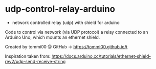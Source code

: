 # udp-control-relay-arduino
- network controlled relay (udp) with shield for arduino

Code to control via network (via UDP protocol) a relay connected to an Arduino Uno, which mounts an ethernet shield. 

Created by tommi00 @ GitHub -> https://tommi00.github.io/t 

Inspiration taken from: https://docs.arduino.cc/tutorials/ethernet-shield-rev2/udp-send-receive-string 
